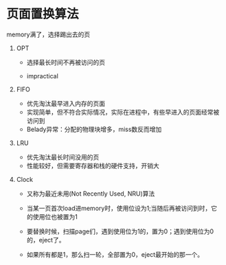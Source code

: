# 页面置换算法

memory满了，选择踢出去的页

1. OPT

   - 选择最长时间不再被访问的页

   - impractical

2. FIFO

   - 优先淘汰最早进入内存的页面
   - 实现简单，但不符合实际情况，实际在进程中，有些早进入的页面经常被访问到
   - Belady异常：分配的物理块增多，miss数反而增加

3. LRU

   - 优先淘汰最长时间没用的页
   - 性能较好，但需要寄存器和栈的硬件支持，开销大

4. Clock

   - 又称为最近未用(Not Recently Used, NRU)算法

   - 当某一页首次load进memory时，使用位设为1;当随后再被访问到时，它的使用位也被置为1

   - 要替换时候，扫描page们，遇到使用位为1的，置为0；遇到使用位为0的，eject了。

   - 如果所有都是1，那么扫一轮，全部置为0，eject最开始的那一个。

     

